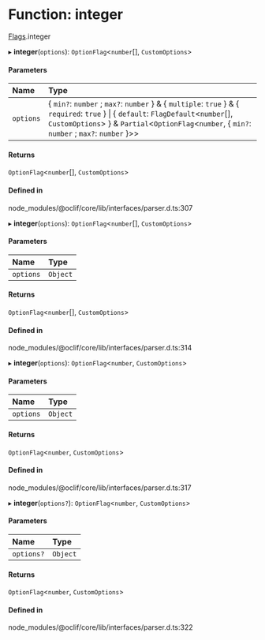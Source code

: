 # Function: integer

[Flags](../modules/Flags.md).integer

▸ **integer**(`options`): `OptionFlag`<`number`[], `CustomOptions`\>

#### Parameters

| Name | Type |
| :------ | :------ |
| `options` | { `min?`: `number` ; `max?`: `number`  } & { `multiple`: ``true``  } & { `required`: ``true``  } \| { `default`: `FlagDefault`<`number`[], `CustomOptions`\>  } & `Partial`<`OptionFlag`<`number`, { `min?`: `number` ; `max?`: `number`  }\>\> |

#### Returns

`OptionFlag`<`number`[], `CustomOptions`\>

#### Defined in

node_modules/@oclif/core/lib/interfaces/parser.d.ts:307

▸ **integer**(`options`): `OptionFlag`<`number`[], `CustomOptions`\>

#### Parameters

| Name | Type |
| :------ | :------ |
| `options` | `Object` |

#### Returns

`OptionFlag`<`number`[], `CustomOptions`\>

#### Defined in

node_modules/@oclif/core/lib/interfaces/parser.d.ts:314

▸ **integer**(`options`): `OptionFlag`<`number`, `CustomOptions`\>

#### Parameters

| Name | Type |
| :------ | :------ |
| `options` | `Object` |

#### Returns

`OptionFlag`<`number`, `CustomOptions`\>

#### Defined in

node_modules/@oclif/core/lib/interfaces/parser.d.ts:317

▸ **integer**(`options?`): `OptionFlag`<`number`, `CustomOptions`\>

#### Parameters

| Name | Type |
| :------ | :------ |
| `options?` | `Object` |

#### Returns

`OptionFlag`<`number`, `CustomOptions`\>

#### Defined in

node_modules/@oclif/core/lib/interfaces/parser.d.ts:322
